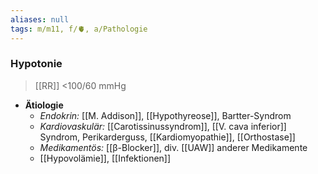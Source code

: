 ```yaml
---
aliases: null
tags: m/m11, f/🫀, a/Pathologie
---
```

### Hypotonie
> [[RR]] <100/60 mmHg
- **Ätiologie**
	- *Endokrin:* [[M. Addison]], [[Hypothyreose]], Bartter-Syndrom
	- *Kardiovaskulär:* [[Carotissinussyndrom]], [[V. cava inferior]] Syndrom, Perikarderguss, [[Kardiomyopathie]], [[Orthostase]]
	- *Medikamentös:* [[β-Blocker]], div. [[UAW]] anderer Medikamente
	- [[Hypovolämie]], [[Infektionen]]